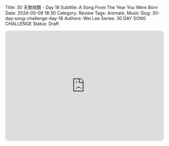 Title: 30 天歌挑戰 - Day 18
Subtitle: A Song From The Year You Were Born
Date: 2024-05-09 18:30
Category: Review
Tags: Animate, Music
Slug: 30-day-song-challenge-day-18
Authors: Wei Lee
Series: 30 DAY SONG CHALLENGE
Status: Draft

<iframe style="border-radius:12px" src="https://open.spotify.com/embed/track/0cVAQs1PBi5yyRBPh5nzGK?utm_source=generator" width="100%" height="352" frameBorder="0" allowfullscreen="" allow="autoplay; clipboard-write; encrypted-media; fullscreen; picture-in-picture" loading="lazy"></iframe>

<!--more-->
